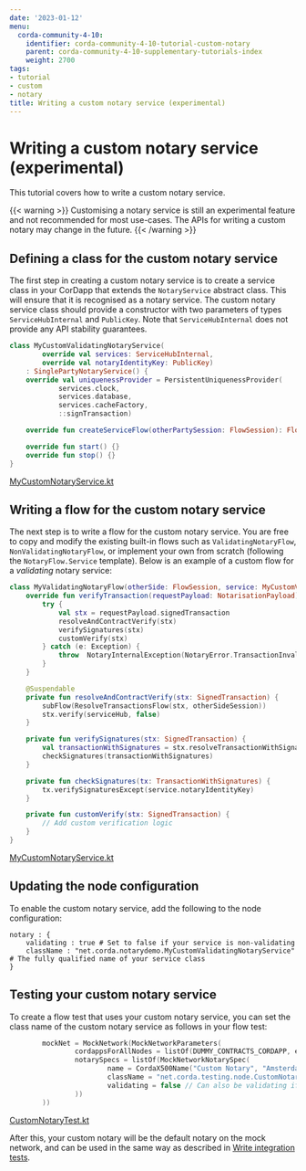 ```yaml
---
date: '2023-01-12'
menu:
  corda-community-4-10:
    identifier: corda-community-4-10-tutorial-custom-notary
    parent: corda-community-4-10-supplementary-tutorials-index
    weight: 2700
tags:
- tutorial
- custom
- notary
title: Writing a custom notary service (experimental)
---
```



# Writing a custom notary service (experimental)

This tutorial covers how to write a custom notary service.

{{< warning >}}
Customising a notary service is still an experimental feature and not recommended for most use-cases. The APIs
for writing a custom notary may change in the future.
{{< /warning >}}

## Defining a class for the custom notary service

The first step in creating a custom notary service is to create a service class in your CorDapp that extends the `NotaryService` abstract class.
This will ensure that it is recognised as a notary service.
The custom notary service class should provide a constructor with two parameters of types `ServiceHubInternal` and `PublicKey`.
Note that `ServiceHubInternal` does not provide any API stability guarantees.

```kotlin
class MyCustomValidatingNotaryService(
        override val services: ServiceHubInternal,
        override val notaryIdentityKey: PublicKey)
    : SinglePartyNotaryService() {
    override val uniquenessProvider = PersistentUniquenessProvider(
            services.clock,
            services.database,
            services.cacheFactory,
            ::signTransaction)

    override fun createServiceFlow(otherPartySession: FlowSession): FlowLogic<Void?> = MyValidatingNotaryFlow(otherPartySession, this)

    override fun start() {}
    override fun stop() {}
}

```

[MyCustomNotaryService.kt](https://github.com/corda/corda/blob/release/os/4.10/samples/notary-demo/workflows/src/main/kotlin/net/corda/notarydemo/MyCustomNotaryService.kt)

## Writing a flow for the custom notary service

The next step is to write a flow for the custom notary service. You are free to copy and modify the existing built-in flows such
as `ValidatingNotaryFlow`, `NonValidatingNotaryFlow`, or implement your own from scratch (following the
`NotaryFlow.Service` template). Below is an example of a custom flow for a *validating* notary service:

```kotlin
class MyValidatingNotaryFlow(otherSide: FlowSession, service: MyCustomValidatingNotaryService) : ValidatingNotaryFlow(otherSide, service) {
    override fun verifyTransaction(requestPayload: NotarisationPayload) {
        try {
            val stx = requestPayload.signedTransaction
            resolveAndContractVerify(stx)
            verifySignatures(stx)
            customVerify(stx)
        } catch (e: Exception) {
            throw  NotaryInternalException(NotaryError.TransactionInvalid(e))
        }
    }

    @Suspendable
    private fun resolveAndContractVerify(stx: SignedTransaction) {
        subFlow(ResolveTransactionsFlow(stx, otherSideSession))
        stx.verify(serviceHub, false)
    }

    private fun verifySignatures(stx: SignedTransaction) {
        val transactionWithSignatures = stx.resolveTransactionWithSignatures(serviceHub)
        checkSignatures(transactionWithSignatures)
    }

    private fun checkSignatures(tx: TransactionWithSignatures) {
        tx.verifySignaturesExcept(service.notaryIdentityKey)
    }

    private fun customVerify(stx: SignedTransaction) {
        // Add custom verification logic
    }
}

```

[MyCustomNotaryService.kt](https://github.com/corda/corda/blob/release/os/4.10/samples/notary-demo/workflows/src/main/kotlin/net/corda/notarydemo/MyCustomNotaryService.kt)

## Updating the node configuration

To enable the custom notary service, add the following to the node configuration:

```none
notary : {
    validating : true # Set to false if your service is non-validating
    className : "net.corda.notarydemo.MyCustomValidatingNotaryService" # The fully qualified name of your service class
}
```


## Testing your custom notary service

To create a flow test that uses your custom notary service, you can set the class name of the custom notary service as follows in your flow test:

```kotlin
        mockNet = MockNetwork(MockNetworkParameters(
                cordappsForAllNodes = listOf(DUMMY_CONTRACTS_CORDAPP, enclosedCordapp()),
                notarySpecs = listOf(MockNetworkNotarySpec(
                        name = CordaX500Name("Custom Notary", "Amsterdam", "NL"),
                        className = "net.corda.testing.node.CustomNotaryTest\$CustomNotaryService",
                        validating = false // Can also be validating if preferred.
                ))
        ))

```

[CustomNotaryTest.kt](https://github.com/corda/corda/blob/release/os/4.10/testing/node-driver/src/test/kotlin/net/corda/testing/node/CustomNotaryTest.kt)

After this, your custom notary will be the default notary on the mock network, and can be used in the same way as described in [Write integration tests](../build-basic-cordapp/basic-cordapp-unit-testing.md).
